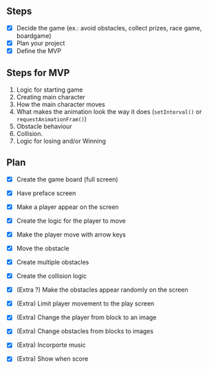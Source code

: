 ## Steps

- [x] Decide the game (ex.: avoid obstacles, collect prizes, race game, boardgame)
- [x] Plan your project
- [x] Define the MVP

## Steps for MVP

1. Logic for starting game
2. Creating main character
3. How the main character moves
4. What makes the animation look the way it does (`setInterval()` or `requestAnimationFram()`)
5. Obstacle behaviour
6. Collision.
7. Logic for losing and/or Winning


## Plan

- [x] Create the game board (full screen)
- [x] Have preface screen
- [x] Make a player appear on the screen
- [x] Create the logic for the player to move
- [x] Make the player move with arrow keys
- [x] Move the obstacle
- [x] Create multiple obstacles
- [x] Create the collision logic
- [x] (Extra ?) Make the obstacles appear randomly on the screen
- [x] (Extra) Limit player movement to the play screen
- [x] (Extra) Change the player from block to an image
- [x] (Extra) Change obstacles from blocks to images
- [x] (Extra) Incorporte music
- [x] (Extra) Show when score

